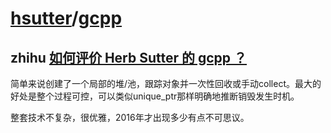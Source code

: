 # [hsutter](https://github.com/hsutter)/**[gcpp](https://github.com/hsutter/gcpp)**

## zhihu [如何评价 Herb Sutter 的 gcpp ？](https://www.zhihu.com/question/50934400/answer/123399603)

简单来说创建了一个局部的堆/池，跟踪对象并一次性回收或手动collect。最大的好处是整个过程可控，可以类似unique_ptr那样明确地推断销毁发生时机。

整套技术不复杂，很优雅，2016年才出现多少有点不可思议。